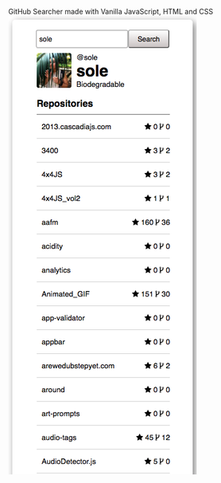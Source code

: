  GitHub Searcher made with Vanilla JavaScript, HTML and CSS
![sample web image](https://github.com/gusblacknails/GitHub-User-Repo-Finder/blob/master/images/sample_githubApp.png)




